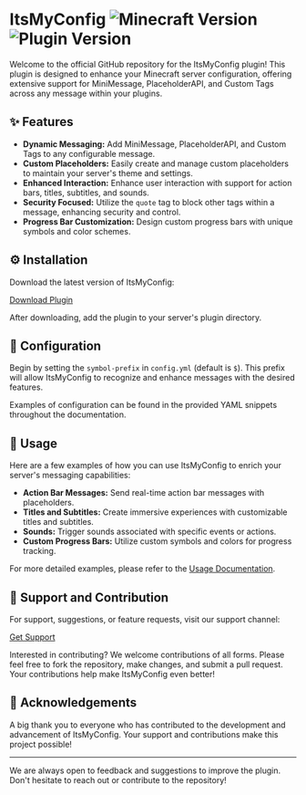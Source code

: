 # ItsMyConfig ![Minecraft Version](https://img.shields.io/badge/Minecraft-1.8+-blue.svg) ![Plugin Version](https://img.shields.io/badge/version-3.1.0-green.svg)

Welcome to the official GitHub repository for the ItsMyConfig plugin! This plugin is designed to enhance your Minecraft server configuration, offering extensive support for MiniMessage, PlaceholderAPI, and Custom Tags across any message within your plugins.

## :sparkles: Features

- **Dynamic Messaging:** Add MiniMessage, PlaceholderAPI, and Custom Tags to any configurable message.
- **Custom Placeholders:** Easily create and manage custom placeholders to maintain your server's theme and settings.
- **Enhanced Interaction:** Enhance user interaction with support for action bars, titles, subtitles, and sounds.
- **Security Focused:** Utilize the `quote` tag to block other tags within a message, enhancing security and control.
- **Progress Bar Customization:** Design custom progress bars with unique symbols and color schemes.

## :gear: Installation

Download the latest version of ItsMyConfig:

[Download Plugin](https://builtbybit.com/resources/24606/)

After downloading, add the plugin to your server's plugin directory.

## :wrench: Configuration

Begin by setting the `symbol-prefix` in `config.yml` (default is `$`). This prefix will allow ItsMyConfig to recognize and enhance messages with the desired features.

Examples of configuration can be found in the provided YAML snippets throughout the documentation.

## :rocket: Usage

Here are a few examples of how you can use ItsMyConfig to enrich your server's messaging capabilities:

- **Action Bar Messages:** Send real-time action bar messages with placeholders.
- **Titles and Subtitles:** Create immersive experiences with customizable titles and subtitles.
- **Sounds:** Trigger sounds associated with specific events or actions.
- **Custom Progress Bars:** Utilize custom symbols and colors for progress tracking.

For more detailed examples, please refer to the [Usage Documentation](https://docs.itsme.to/itsmyconfig).

## :handshake: Support and Contribution

For support, suggestions, or feature requests, visit our support channel:

[Get Support](https://gg.itsme.to)

Interested in contributing? We welcome contributions of all forms. Please feel free to fork the repository, make changes, and submit a pull request. Your contributions help make ItsMyConfig even better!

## :clap: Acknowledgements

A big thank you to everyone who has contributed to the development and advancement of ItsMyConfig. Your support and contributions make this project possible!

---

We are always open to feedback and suggestions to improve the plugin. Don't hesitate to reach out or contribute to the repository!
